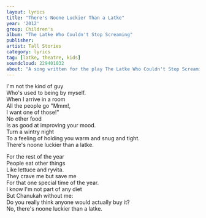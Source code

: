 ```yaml
---
layout: lyrics
title: "There's Noone Luckier Than a Latke"
year: '2012'
group: Children's
album: "The Latke Who Couldn't Stop Screaming"
publisher: 
artist: Tall Stories
category: lyrics
tag: [latke, theatre, kids]
soundcloud: 229401032
about: "A song written for the play The Latke Who Couldn't Stop Screaming, with a devised script based on the Lemony Snicket book and directed by the wonderful Tall Stories. It ran at the Roundhouse in Camden as the alternative Xmas show, and then toured in the UK. <br>This song comes at the emotional high point, when the poor Latke is sitting under a tree, feeling exhausted, lost and trying to remember the days when he was truly loved. A real tear-jerker that was performed to perfection."
---
```


I'm not the kind of guy  
Who's used to being by myself.  
When I arrive in a room  
All the people go "Mmm!,  
I want one of those!"  
No other food  
Is as good at improving your mood.  
Turn a wintry night  
To a feeling of holding you warm and snug and tight.  
There's noone luckier than a latke.  

For the rest of the year  
People eat other things  
Like lettuce and ryvita.  
They crave me but save me   
For that one special time of the year.  
I know I'm not part of any diet  
But Chanukah without me:  
Do you really think anyone would actually buy it?  
No, there's noone luckier than a latke.  